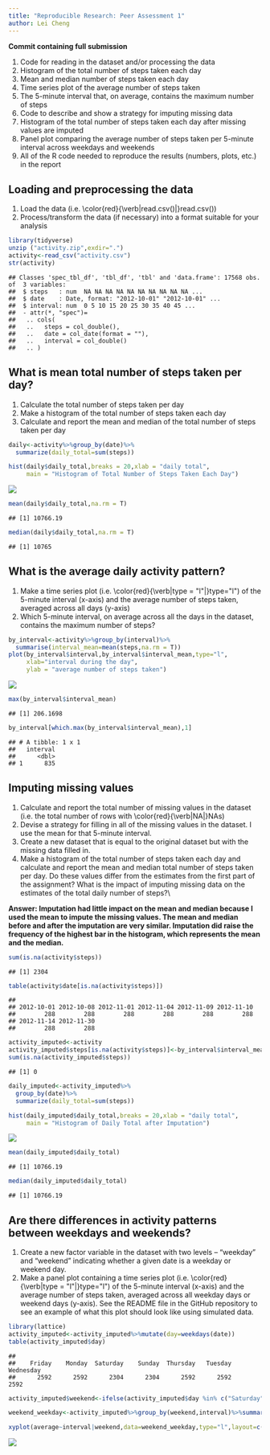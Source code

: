 ```yaml
---
title: "Reproducible Research: Peer Assessment 1"
author: Lei Cheng
---
```

**Commit containing full submission**

1. Code for reading in the dataset and/or processing the data
2. Histogram of the total number of steps taken each day
3. Mean and median number of steps taken each day
4. Time series plot of the average number of steps taken
5. The 5-minute interval that, on average, contains the maximum number of steps
6. Code to describe and show a strategy for imputing missing data
7. Histogram of the total number of steps taken each day after missing values are imputed
8. Panel plot comparing the average number of steps taken per 5-minute interval across weekdays and weekends
9. All of the R code needed to reproduce the results (numbers, plots, etc.) in the report


## Loading and preprocessing the data

1. Load the data (i.e. \color{red}{\verb|read.csv()|}read.csv())
2. Process/transform the data (if necessary) into a format suitable for your analysis

```r
library(tidyverse)
unzip ("activity.zip",exdir=".")
activity<-read_csv("activity.csv")
str(activity)
```

```
## Classes 'spec_tbl_df', 'tbl_df', 'tbl' and 'data.frame':	17568 obs. of  3 variables:
##  $ steps   : num  NA NA NA NA NA NA NA NA NA NA ...
##  $ date    : Date, format: "2012-10-01" "2012-10-01" ...
##  $ interval: num  0 5 10 15 20 25 30 35 40 45 ...
##  - attr(*, "spec")=
##   .. cols(
##   ..   steps = col_double(),
##   ..   date = col_date(format = ""),
##   ..   interval = col_double()
##   .. )
```

## What is mean total number of steps taken per day?

1. Calculate the total number of steps taken per day
2. Make a histogram of the total number of steps taken each day
3. Calculate and report the mean and median of the total number of steps taken per day


```r
daily<-activity%>%group_by(date)%>%
  summarize(daily_total=sum(steps))

hist(daily$daily_total,breaks = 20,xlab = "daily total",
     main = "Histogram of Total Number of Steps Taken Each Day")
```

![](PA1_template_files/figure-html/unnamed-chunk-2-1.png)<!-- -->

```r
mean(daily$daily_total,na.rm = T)
```

```
## [1] 10766.19
```

```r
median(daily$daily_total,na.rm = T)
```

```
## [1] 10765
```



## What is the average daily activity pattern?
1. Make a time series plot (i.e. \color{red}{\verb|type = "l"|}type="l") of the 5-minute interval (x-axis) and the average number of steps taken, averaged across all days (y-axis)
2. Which 5-minute interval, on average across all the days in the dataset, contains the maximum number of steps?


```r
by_interval<-activity%>%group_by(interval)%>%
  summarise(interval_mean=mean(steps,na.rm = T))
plot(by_interval$interval,by_interval$interval_mean,type="l",
     xlab="interval during the day", 
     ylab = "average number of steps taken")
```

![](PA1_template_files/figure-html/unnamed-chunk-3-1.png)<!-- -->

```r
max(by_interval$interval_mean)
```

```
## [1] 206.1698
```

```r
by_interval[which.max(by_interval$interval_mean),1]
```

```
## # A tibble: 1 x 1
##   interval
##      <dbl>
## 1      835
```

## Imputing missing values

1. Calculate and report the total number of missing values in the dataset (i.e. the total number of rows with \color{red}{\verb|NA|}NAs)
2. Devise a strategy for filling in all of the missing values in the dataset. I use the mean for that 5-minute interval.
3. Create a new dataset that is equal to the original dataset but with the missing data filled in.
4. Make a histogram of the total number of steps taken each day and calculate and report the mean and median total number of steps taken per day. Do these values differ from the estimates from the first part of the assignment? What is the impact of imputing missing data on the estimates of the total daily number of steps?\

**Answer: Imputation had little impact on the mean and median because I used the mean to impute the missing values. The mean and median before and after the imputation are very similar. Imputation did raise the frequency of the highest bar in the histogram, which represents the mean and the median.**


```r
sum(is.na(activity$steps))
```

```
## [1] 2304
```

```r
table(activity$date[is.na(activity$steps)])
```

```
## 
## 2012-10-01 2012-10-08 2012-11-01 2012-11-04 2012-11-09 2012-11-10 
##        288        288        288        288        288        288 
## 2012-11-14 2012-11-30 
##        288        288
```

```r
activity_imputed<-activity
activity_imputed$steps[is.na(activity$steps)]<-by_interval$interval_mean
sum(is.na(activity_imputed$steps))
```

```
## [1] 0
```

```r
daily_imputed<-activity_imputed%>%
  group_by(date)%>%
  summarize(daily_total=sum(steps))

hist(daily_imputed$daily_total,breaks = 20,xlab = "daily total",
     main = "Histogram of Daily Total after Imputation")
```

![](PA1_template_files/figure-html/unnamed-chunk-4-1.png)<!-- -->

```r
mean(daily_imputed$daily_total)
```

```
## [1] 10766.19
```

```r
median(daily_imputed$daily_total)
```

```
## [1] 10766.19
```


## Are there differences in activity patterns between weekdays and weekends?
1. Create a new factor variable in the dataset with two levels – “weekday” and “weekend” indicating whether a given date is a weekday or weekend day.
2. Make a panel plot containing a time series plot (i.e. \color{red}{\verb|type = "l"|}type="l") of the 5-minute interval (x-axis) and the average number of steps taken, averaged across all weekday days or weekend days (y-axis). See the README file in the GitHub repository to see an example of what this plot should look like using simulated data.


```r
library(lattice)
activity_imputed<-activity_imputed%>%mutate(day=weekdays(date))
table(activity_imputed$day)
```

```
## 
##    Friday    Monday  Saturday    Sunday  Thursday   Tuesday Wednesday 
##      2592      2592      2304      2304      2592      2592      2592
```

```r
activity_imputed$weekend<-ifelse(activity_imputed$day %in% c("Saturday","Sunday"),"weekend","weekday")  

weekend_weekday<-activity_imputed%>%group_by(weekend,interval)%>%summarise(average=mean(steps))

xyplot(average~interval|weekend,data=weekend_weekday,type="l",layout=c(1,2),ylab = "Number of Steps", xlab="Interval")
```

![](PA1_template_files/figure-html/unnamed-chunk-5-1.png)<!-- -->

